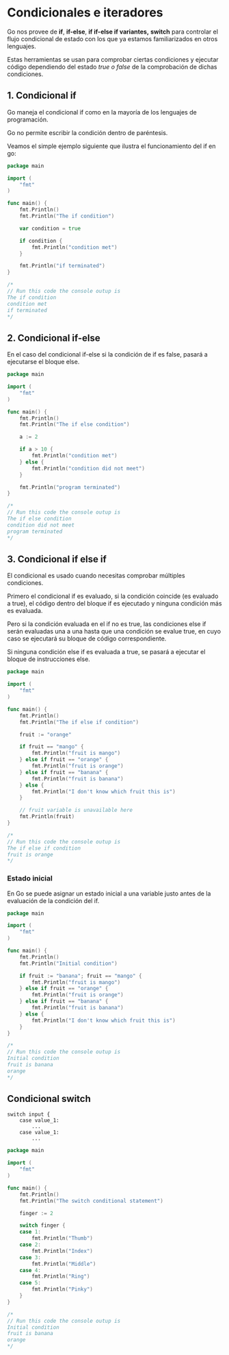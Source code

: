 # Condicionales e iteradores

Go nos provee de **if**, **if-else**, **if if-else if variantes,** **switch** para controlar el flujo condicional de estado con los que ya estamos familiarizados en otros lenguajes.



Estas herramientas se usan para comprobar ciertas condiciones y ejecutar código dependiendo del estado *true o false* de la comprobación de dichas condiciones.



## 1. Condicional if

Go maneja el condicional if como en la mayoría de los lenguajes de programación.



Go no permite escribir la condición dentro de paréntesis.

Veamos el simple ejemplo siguiente que ilustra el funcionamiento del if en go:

```go
package main

import (
	"fmt"
)

func main() {
    fmt.Println()
	fmt.Println("The if condition")

	var condition = true

	if condition {
		fmt.Println("condition met")
	}

	fmt.Println("if terminated")
}

/* 
// Run this code the console outup is
The if condition
condition met
if terminated
*/
```



## 2. Condicional if-else

En el caso del condicional if-else si la condición de if es false, pasará a ejecutarse el bloque else.



```go
package main

import (
	"fmt"
)

func main() {
	fmt.Println()
	fmt.Println("The if else condition")

	a := 2

	if a > 10 {
		fmt.Println("condition met")
	} else {
		fmt.Println("condition did not meet")
	}

	fmt.Println("program terminated")
}

/* 
// Run this code the console outup is
The if else condition
condition did not meet
program terminated
*/
```



## 3. Condicional if else if

El condicional es usado cuando necesitas comprobar múltiples condiciones.



Primero el condicional if es evaluado, si la condición coincide (es evaluado a true), el código dentro del bloque if es ejecutado y ninguna condición más es evaluada.



Pero si la condición evaluada en el if no es true, las  condiciones  else if serán evaluadas una a una hasta que una condición se evalue true, en cuyo caso se ejecutará su  bloque de código correspondiente.




Si ninguna condición else if es evaluada a true, se pasará a ejecutar el bloque de instrucciones else. 



```go
package main

import (
	"fmt"
)

func main() {
	fmt.Println()
	fmt.Println("The if else if condition")

	fruit := "orange"

	if fruit == "mango" {
		fmt.Println("fruit is mango")
	} else if fruit == "orange" {
		fmt.Println("fruit is orange")
	} else if fruit == "banana" {
		fmt.Println("fruit is banana")
	} else {
		fmt.Println("I don't know which fruit this is")
	}

	// fruit variable is unavailable here
	fmt.Println(fruit)
}

/* 
// Run this code the console outup is
The if else if condition
fruit is orange
*/
```



### Estado inicial

En Go se puede asignar un estado inicial a una variable justo antes de la evaluación de la condición del if.

```go
package main

import (
	"fmt"
)

func main() {
	fmt.Println()
	fmt.Println("Initial condition")

	if fruit := "banana"; fruit == "mango" {
		fmt.Println("fruit is mango")
	} else if fruit == "orange" {
		fmt.Println("fruit is orange")
	} else if fruit == "banana" {
		fmt.Println("fruit is banana")
	} else {
		fmt.Println("I don't know which fruit this is")
	}
}

/* 
// Run this code the console outup is
Initial condition
fruit is banana
orange
*/
```



## Condicional switch

```
switch input {
    case value_1:
	    ...
	case value_1:
	    ...
```

```go
package main

import (
	"fmt"
)

func main() {
	fmt.Println()
	fmt.Println("The switch conditional statement")

	finger := 2

	switch finger {
	case 1:
		fmt.Println("Thumb")
	case 2:
		fmt.Println("Index")
	case 3:
		fmt.Println("Middle")
	case 4:
		fmt.Println("Ring")
	case 5:
		fmt.Println("Pinky")
	}
}

/* 
// Run this code the console outup is
Initial condition
fruit is banana
orange
*/
```


